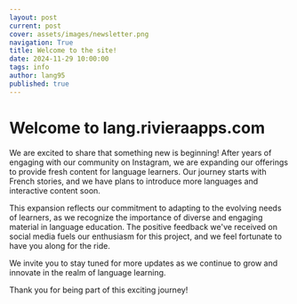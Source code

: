 ```yaml
---
layout: post
current: post
cover: assets/images/newsletter.png
navigation: True
title: Welcome to the site!
date: 2024-11-29 10:00:00
tags: info
author: lang95
published: true
---
```


# Welcome to lang.rivieraapps.com

We are excited to share that something new is beginning! After years of engaging with our community on Instagram, we are expanding our offerings to provide fresh content for language learners. Our journey starts with French stories, and we have plans to introduce more languages and interactive content soon. 

This expansion reflects our commitment to adapting to the evolving needs of learners, as we recognize the importance of diverse and engaging material in language education. The positive feedback we've received on social media fuels our enthusiasm for this project, and we feel fortunate to have you along for the ride. 

We invite you to stay tuned for more updates as we continue to grow and innovate in the realm of language learning. 

Thank you for being part of this exciting journey!
